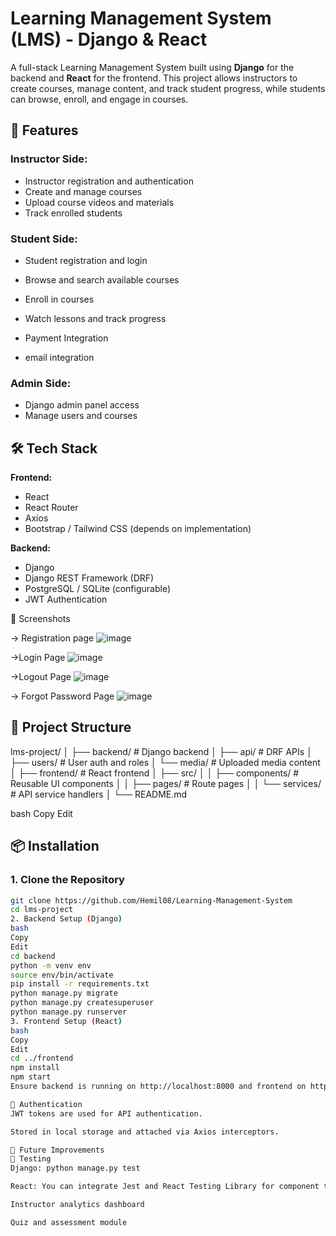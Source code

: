 # Learning Management System (LMS) - Django & React

A full-stack Learning Management System built using **Django** for the backend and **React** for the frontend. 
This project allows instructors to create courses, manage content, and track student progress, while students can browse, enroll, and engage in courses.


## 🚀 Features

### Instructor Side:
- Instructor registration and authentication
- Create and manage courses
- Upload course videos and materials
- Track enrolled students

### Student Side:
- Student registration and login
- Browse and search available courses
- Enroll in courses
- Watch lessons and track progress
- Payment Integration
  
- email integration

### Admin Side:
- Django admin panel access
- Manage users and courses

## 🛠️ Tech Stack

**Frontend:**
- React
- React Router
- Axios
- Bootstrap / Tailwind CSS (depends on implementation)

**Backend:**
- Django
- Django REST Framework (DRF)
- PostgreSQL / SQLite (configurable)
- JWT Authentication

📸 Screenshots

-> Registration page
![image](https://github.com/user-attachments/assets/fc1eb683-f55f-456b-981f-636de1ae4999)

->Login Page
![image](https://github.com/user-attachments/assets/a8e28123-314b-4026-911e-2650e3ba0eb6)

->Logout Page
![image](https://github.com/user-attachments/assets/ef0bd7d3-3924-48f1-89ad-215f0c429775)

-> Forgot Password Page
![image](https://github.com/user-attachments/assets/796edd6e-74f4-4a1f-b6af-6ca34aed7603)







## 📂 Project Structure

lms-project/
│
├── backend/ # Django backend
│ ├── api/ # DRF APIs
│ ├── users/ # User auth and roles
│ └── media/ # Uploaded media content
│
├── frontend/ # React frontend
│ ├── src/
│ │ ├── components/ # Reusable UI components
│ │ ├── pages/ # Route pages
│ │ └── services/ # API service handlers
│
└── README.md

bash
Copy
Edit

## 📦 Installation

### 1. Clone the Repository
```bash
git clone https://github.com/Hemil08/Learning-Management-System
cd lms-project
2. Backend Setup (Django)
bash
Copy
Edit
cd backend
python -m venv env
source env/bin/activate
pip install -r requirements.txt
python manage.py migrate
python manage.py createsuperuser
python manage.py runserver
3. Frontend Setup (React)
bash
Copy
Edit
cd ../frontend
npm install
npm start
Ensure backend is running on http://localhost:8000 and frontend on http://localhost:3000.

🔐 Authentication
JWT tokens are used for API authentication.

Stored in local storage and attached via Axios interceptors.

📌 Future Improvements
🧪 Testing
Django: python manage.py test

React: You can integrate Jest and React Testing Library for component testing.

Instructor analytics dashboard

Quiz and assessment module
